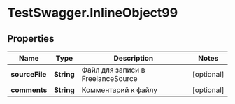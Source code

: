 # TestSwagger.InlineObject99

## Properties

Name | Type | Description | Notes
------------ | ------------- | ------------- | -------------
**sourceFile** | **String** | Файл для записи в FreelanceSource | [optional] 
**comments** | **String** | Комментарий к файлу | [optional] 


